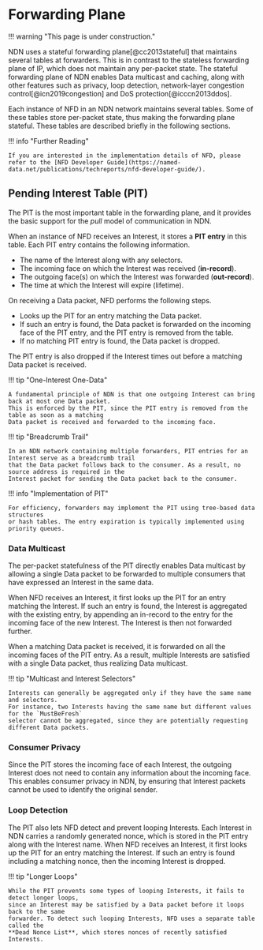 # Forwarding Plane

!!! warning "This page is under construction."

NDN uses a stateful forwarding plane[@cc2013stateful] that maintains several tables at forwarders. This is in contrast to the stateless forwarding plane of IP, which does not maintain any per-packet state. The stateful forwarding plane of NDN enables Data multicast and caching, along with other features such as privacy, loop detection, network-layer congestion control[@icn2019congestion] and DoS protection[@icccn2013ddos].

Each instance of NFD in an NDN network maintains several tables. Some of these tables store per-packet state, thus making the forwarding plane stateful. These tables are described briefly in the following sections.

!!! info "Further Reading"

    If you are interested in the implementation details of NFD, please refer to the [NFD Developer Guide](https://named-data.net/publications/techreports/nfd-developer-guide/).

## Pending Interest Table (PIT)

The PIT is the most important table in the forwarding plane, and it provides the
basic support for the _pull_ model of communication in NDN.

When an instance of NFD receives an Interest, it stores a **PIT entry** in this table.
Each PIT entry contains the following information.

  - The name of the Interest along with any selectors.
  - The incoming face on which the Interest was received (**in-record**).
  - The outgoing face(s) on which the Interest was forwarded (**out-record**).
  - The time at which the Interest will expire (lifetime).

On receiving a Data packet, NFD performs the following steps.

  - Looks up the PIT for an entry matching the Data packet.
  - If such an entry is found, the Data packet is forwarded on the incoming face
    of the PIT entry, and the PIT entry is removed from the table.
  - If no matching PIT entry is found, the Data packet is dropped.

The PIT entry is also dropped if the Interest times out before a matching Data packet is received.

!!! tip "One-Interest One-Data"

    A fundamental principle of NDN is that one outgoing Interest can bring back at most one Data packet.
    This is enforced by the PIT, since the PIT entry is removed from the table as soon as a matching
    Data packet is received and forwarded to the incoming face.

!!! tip "Breadcrumb Trail"

    In an NDN network containing multiple forwarders, PIT entries for an Interest serve as a breadcrumb trail
    that the Data packet follows back to the consumer. As a result, no source address is required in the
    Interest packet for sending the Data packet back to the consumer.

!!! info "Implementation of PIT"

    For efficiency, forwarders may implement the PIT using tree-based data structures
    or hash tables. The entry expiration is typically implemented using priority queues.

### Data Multicast

The per-packet statefulness of the PIT directly enables Data multicast by allowing a single
Data packet to be forwarded to multiple consumers that have expressed an Interest
in the same data.

When NFD receives an Interest, it first looks up the PIT for an entry matching the Interest.
If such an entry is found, the Interest is aggregated with the existing entry, by appending
an in-record to the entry for the incoming face of the new Interest. The Interest is then not
forwarded further.

When a matching Data packet is received, it is forwarded on all the incoming faces of
the PIT entry. As a result, multiple Interests are satisfied with a single Data packet,
thus realizing Data multicast.

!!! tip "Multicast and Interest Selectors"

    Interests can generally be aggregated only if they have the same name and selectors.
    For instance, two Interests having the same name but different values for the `MustBeFresh`
    selector cannot be aggregated, since they are potentially requesting different Data packets.

### Consumer Privacy

Since the PIT stores the incoming face of each Interest, the outgoing Interest does not
need to contain any information about the incoming face. This enables consumer privacy in
NDN, by ensuring that Interest packets cannot be used to identify the original sender.

### Loop Detection

The PIT also lets NFD detect and prevent looping Interests. Each Interest in NDN carries a
randomly generated nonce, which is stored in the PIT entry along with the Interest name.
When NFD receives an Interest, it first looks up the PIT for an entry matching the Interest.
If such an entry is found including a matching nonce, then the incoming Interest is dropped.

!!! tip "Longer Loops"

    While the PIT prevents some types of looping Interests, it fails to detect longer loops,
    since an Interest may be satisfied by a Data packet before it loops back to the same
    forwarder. To detect such looping Interests, NFD uses a separate table called the
    **Dead Nonce List**, which stores nonces of recently satisfied Interests.
